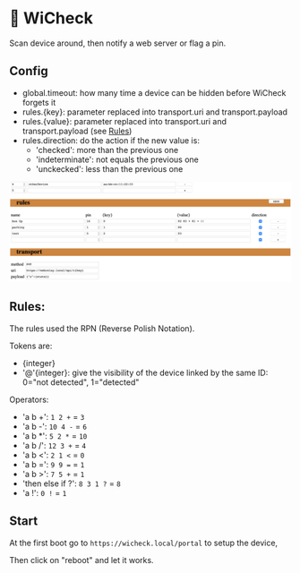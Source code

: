 # 📡 WiCheck

Scan device around, then notify a web server or flag a pin.


## Config

- global.timeout: how many time a device can be hidden before WiCheck forgets it
- rules.{key}: parameter replaced into transport.uri and transport.payload
- rules.{value}: parameter replaced into transport.uri and transport.payload (see [Rules](##Rules))
- rules.direction: do the action if the new value is:
    - 'checked': more than the previous one
    - 'indeterminate': not equals the previous one
    - 'unckecked': less than the previous one


![portal-config-rules](./doc/portal.png)


## Rules:

The rules used the RPN (Reverse Polish Notation).

Tokens are: 
- {integer}
- '@'{integer}: give the visibility of the device linked by the same ID: 0="not detected", 1="detected"

Operators: 
- 'a b +': `1 2 +` = `3`
- 'a b -': `10 4 -` = `6`
- 'a b *': `5 2 *` = `10`
- 'a b /': `12 3 +` = `4`
- 'a b <': `2 1 <` = `0`
- 'a b =': `9 9 =` = `1`
- 'a b >': `7 5 +` = `1`
- 'then else if ?': `8 3 1 ?` = `8`
- 'a !': `0 !` = `1`


## Start

At the first boot go to `https://wicheck.local/portal` to setup the device, 

Then click on "reboot" and let it works. 
